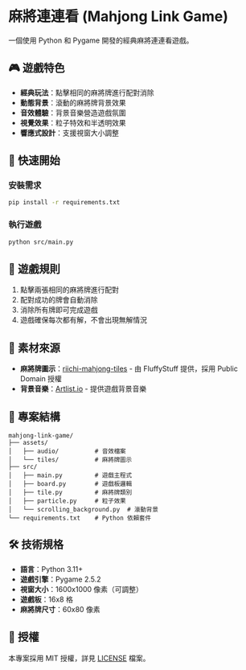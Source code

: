 # 麻將連連看 (Mahjong Link Game)

一個使用 Python 和 Pygame 開發的經典麻將連連看遊戲。

## 🎮 遊戲特色

- **經典玩法**：點擊相同的麻將牌進行配對消除
- **動態背景**：滾動的麻將牌背景效果
- **音效體驗**：背景音樂營造遊戲氛圍
- **視覺效果**：粒子特效和半透明效果
- **響應式設計**：支援視窗大小調整

## 🚀 快速開始

### 安裝需求

```bash
pip install -r requirements.txt
```

### 執行遊戲

```bash
python src/main.py
```

## 🎯 遊戲規則

1. 點擊兩張相同的麻將牌進行配對
2. 配對成功的牌會自動消除
3. 消除所有牌即可完成遊戲
4. 遊戲確保每次都有解，不會出現無解情況

## 🎨 素材來源

- **麻將牌圖示**：[riichi-mahjong-tiles](https://github.com/FluffyStuff/riichi-mahjong-tiles) - 由 FluffyStuff 提供，採用 Public Domain 授權
- **背景音樂**：[Artlist.io](https://artlist.io/) - 提供遊戲背景音樂

## 📁 專案結構

```
mahjong-link-game/
├── assets/
│   ├── audio/          # 音效檔案
│   └── tiles/          # 麻將牌圖示
├── src/
│   ├── main.py         # 遊戲主程式
│   ├── board.py        # 遊戲板邏輯
│   ├── tile.py         # 麻將牌類別
│   ├── particle.py     # 粒子效果
│   └── scrolling_background.py  # 滾動背景
└── requirements.txt    # Python 依賴套件
```

## 🛠️ 技術規格

- **語言**：Python 3.11+
- **遊戲引擎**：Pygame 2.5.2
- **視窗大小**：1600x1000 像素（可調整）
- **遊戲板**：16x8 格
- **麻將牌尺寸**：60x80 像素

## 📄 授權

本專案採用 MIT 授權，詳見 [LICENSE](LICENSE) 檔案。 
